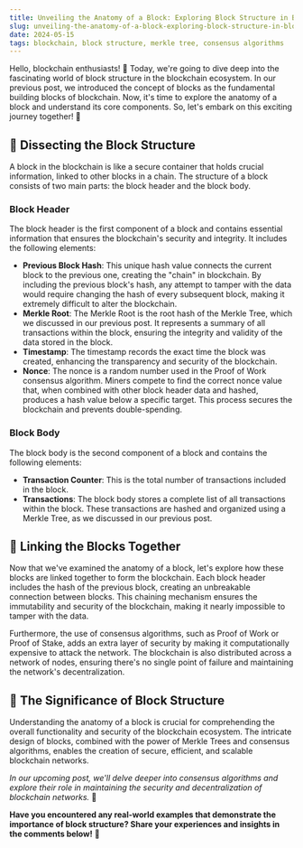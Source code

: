 ```yaml
---
title: Unveiling the Anatomy of a Block: Exploring Block Structure in Blockchain
slug: unveiling-the-anatomy-of-a-block-exploring-block-structure-in-blockchain
date: 2024-05-15
tags: blockchain, block structure, merkle tree, consensus algorithms
---
```


Hello, blockchain enthusiasts! 🌌 Today, we're going to dive deep into the fascinating world of block structure in the blockchain ecosystem. In our previous post, we introduced the concept of blocks as the fundamental building blocks of blockchain. Now, it's time to explore the anatomy of a block and understand its core components. So, let's embark on this exciting journey together! 🚀

## 🧱 Dissecting the Block Structure

A block in the blockchain is like a secure container that holds crucial information, linked to other blocks in a chain. The structure of a block consists of two main parts: the block header and the block body.

### Block Header

The block header is the first component of a block and contains essential information that ensures the blockchain's security and integrity. It includes the following elements:

- **Previous Block Hash**: This unique hash value connects the current block to the previous one, creating the "chain" in blockchain. By including the previous block's hash, any attempt to tamper with the data would require changing the hash of every subsequent block, making it extremely difficult to alter the blockchain.
- **Merkle Root**: The Merkle Root is the root hash of the Merkle Tree, which we discussed in our previous post. It represents a summary of all transactions within the block, ensuring the integrity and validity of the data stored in the block.
- **Timestamp**: The timestamp records the exact time the block was created, enhancing the transparency and security of the blockchain.
- **Nonce**: The nonce is a random number used in the Proof of Work consensus algorithm. Miners compete to find the correct nonce value that, when combined with other block header data and hashed, produces a hash value below a specific target. This process secures the blockchain and prevents double-spending.

### Block Body

The block body is the second component of a block and contains the following elements:

- **Transaction Counter**: This is the total number of transactions included in the block.
- **Transactions**: The block body stores a complete list of all transactions within the block. These transactions are hashed and organized using a Merkle Tree, as we discussed in our previous post.

## 🔗 Linking the Blocks Together

Now that we've examined the anatomy of a block, let's explore how these blocks are linked together to form the blockchain. Each block header includes the hash of the previous block, creating an unbreakable connection between blocks. This chaining mechanism ensures the immutability and security of the blockchain, making it nearly impossible to tamper with the data.

Furthermore, the use of consensus algorithms, such as Proof of Work or Proof of Stake, adds an extra layer of security by making it computationally expensive to attack the network. The blockchain is also distributed across a network of nodes, ensuring there's no single point of failure and maintaining the network's decentralization.

## 🚀 The Significance of Block Structure

Understanding the anatomy of a block is crucial for comprehending the overall functionality and security of the blockchain ecosystem. The intricate design of blocks, combined with the power of Merkle Trees and consensus algorithms, enables the creation of secure, efficient, and scalable blockchain networks.

*In our upcoming post, we'll delve deeper into consensus algorithms and explore their role in maintaining the security and decentralization of blockchain networks.* 🤝

**Have you encountered any real-world examples that demonstrate the importance of block structure? Share your experiences and insights in the comments below!** 💬